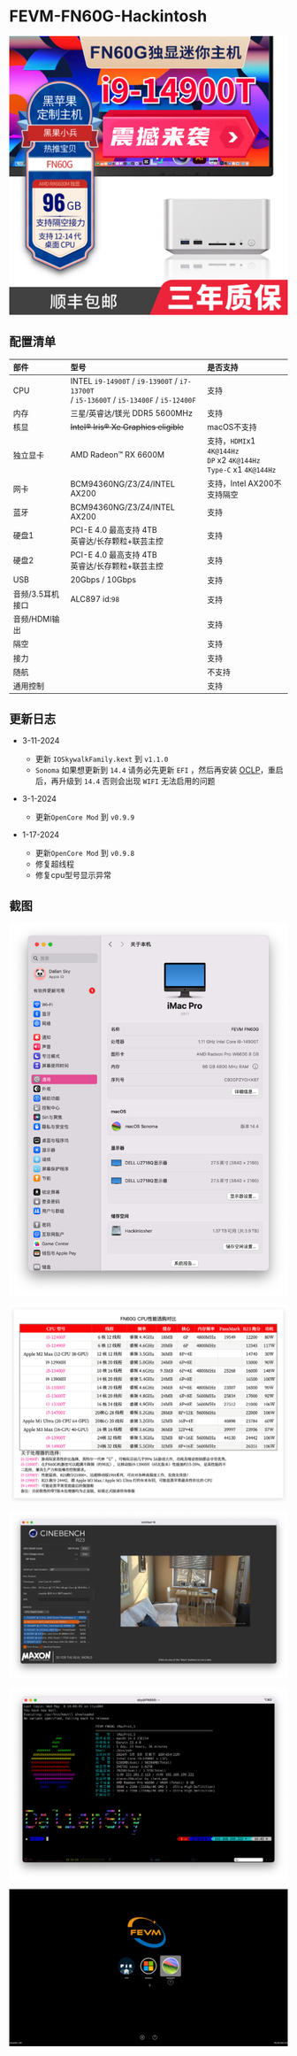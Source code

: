 # FEVM-FN60G-Hackintosh

[![taobao](./ScreenShots/FN60G_taobao.png)](https://item.taobao.com/item.htm?id=758958605757)

## 配置清单

| 部件             | 型号                                                 | 是否支持                                                     |
| :--------------- | :--------------------------------------------------- | :----------------------------------------------------------- |
| CPU              | INTEL `i9-14900T` / `i9-13900T` / `i7-13700T`<br /> / `i5-13600T` / `i5-13400F` / `i5-12400F`              | 支持                                                         |
| 内存             | 三星/英睿达/镁光 DDR5 5600MHz                        | 支持                                                         |
| 核显             | ~~Intel® Iris® Xe Graphics eligible~~                | macOS不支持                                                  |
| 独立显卡         | AMD Radeon™ RX 6600M                                 | 支持，`HDMI`x1 `4K@144Hz`<br />`DP` x2 `4K@144Hz`<br />`Type-C` x1 `4K@144Hz` |
| 网卡             | BCM94360NG/Z3/Z4/INTEL AX200                         | 支持，Intel AX200不支持隔空                                  |
| 蓝牙             | BCM94360NG/Z3/Z4/INTEL AX200                         | 支持                                                         |
| 硬盘1            | PCI-E 4.0 最高支持 4TB<br />英睿达/长存颗粒+联芸主控 | 支持                                                         |
| 硬盘2            | PCI-E 4.0 最高支持 4TB<br />英睿达/长存颗粒+联芸主控 | 支持                                                         |
| USB              | 20Gbps / 10Gbps                                      | 支持                                                         |
| 音频/3.5耳机接口 | ALC897 id:`98`                                       | 支持                                                         |
| 音频/HDMI输出    |                                                      | 支持                                                         |
| 隔空             |                                                      | 支持                                                         |
| 接力             |                                                      | 支持                                                         |
| 随航             |                                                      | 不支持                                                       |
| 通用控制         |                                                      | 支持                                                         |



## 更新日志

- 3-11-2024

  - 更新 `IOSkywalkFamily.kext` 到 `v1.1.0`
  - `Sonoma` 如果想更新到 `14.4` 请务必先更新 `EFI` ，然后再安装 [OCLP](https://pan.daliansky.net/APPS/OCLP/OCLP.md)，重启后，再升级到 `14.4` 否则会出现 `WIFI` 无法启用的问题
  
- 3-1-2024

  - 更新`OpenCore Mod` 到 `v0.9.9`

- 1-17-2024

  - 更新`OpenCore Mod` 到 `v0.9.8`
  - 修复超线程
  - 修复cpu型号显示异常

  

## 截图

![About_FN60G](./ScreenShots/About_FN60G.png)

![FN60G_CPUs](./ScreenShots/FN60G_CPU_Info.png)

![R23_for_13900T](./ScreenShots/R23_for_14900T.png)

![iTerm2](./ScreenShots/iTerm2.png)

![OC](./ScreenShots/OC.png)

